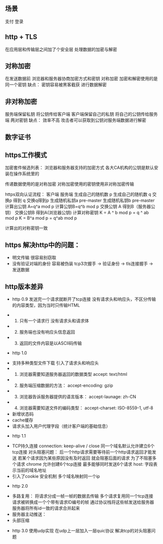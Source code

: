 ## 场景
支付
登录
## http + TLS
在应用层和传输层之间加了个安全层 处理数据的加密与解密
## 对称加密
在发送数据前 浏览器和服务器协商加密方式和密钥 
对称加密 加密和解密使用的是同一个密钥 
缺点： 密钥容易被黑客截获 进行数据解密


## 非对称加密
服务端保留私钥 将公钥传给客户端
客户端保留自己的私钥 将自己的公钥传给服务端
两对密钥
缺点： 效率不高 攻击者可以获取到公钥对服务端数据进行解密
## 数字证书
## https工作模式
加密套件候选列表： 浏览器和服务器支持的加密方式
各大CA机构的公钥是默认安装在操作系统里的

传递数据使用的是对称加密 对称加密使用的密钥使用非对称加密传输

https双向认证流程：
客户端                      服务端
生成自己的随机数 p            生成自己的随机数 q
交换p 得到 q                  交换q得到p
生成随机私钥a pre-master      生成随机私钥b pre-master
计算出公钥  A=q^a mod p       计算公钥B=q^b mod p
交换公钥 A 得到B（服务器公钥）   交换公钥B 得到A(浏览器公钥) 
计算对称密钥                    K = A ^ b mod p = q ^ ab mod p
K = B^a mod p
= q^ab mod p

计算出的对称密钥一致
## https 解决http中的问题：
* 明文传输 很容易别窃取
* 没有验证对端的身份 容易被伪装
tcp3次握手 -> 验证身份 -> tls连接握手 -> 发送数据

## http版本差异
* http 0.9
发送完一个请求就断开了tcp连接 
没有请求头和响应头，不区分传输的内容类型，因为当时只传输HTML
- 1. 只有一个请求行 没有请求头和请求体
- 2. 服务端也没有响应头信息返回
- 3. 返回的文件内容是以ASCII码传输

* http 1.0
- 支持多种类型文件下载 引入了请求头和响应头
- 1. 浏览器需要知道服务器返回的数据类型 accept: text/html
- 2. 服务端压缩数据的方法： accept-encoding: gzip
- 3. 浏览器告诉服务器提供的语言版本： accept-launage: zh-CN
- 4. 浏览器需要知道文件的编码类型： accept-charset: ISO-8559-1, utf-8
- 新增状态码
- cache缓存
- 请求头加入用户代理字段（统计客户端的基础信息）

* http 1.1
- TCP持久连接 connection: keep-alive  / close
同一个域名默认允许建立6个tcp连接
对头阻塞问题： 后一个http请求需要等待前一个http请求返回才能发送 若某个请求因为某些原因没有及时返回 就会阻塞后面的请求
为了不阻塞多个请求 chrome 允许创建6个tcp连接 最多能够同时发送6个请求
host: 字段表示当前的域名地址
- 引入了cookie 安全机制 多个域名映射同一个ip



* http 2.0
- 多路复用：
将请求分成一帧一帧的数据去传输 多个请求复用同一个tcp连接
请求被转换成一个个带有请求ID编号的帧 通过协议栈将这些帧发送给服务器 服务器将所有id一致的请求合并起来 
- 服务器主动推送： 
- 头部压缩


* http 3.0
使用udp实现 在udp上一层加入一层quic协议 解决tcp的对头阻塞问题
